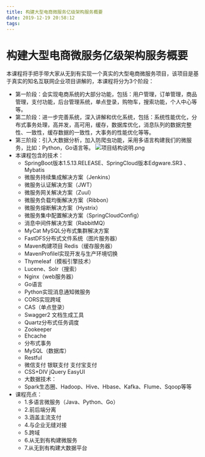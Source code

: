 ```yaml
---
title: 构建大型电商微服务亿级架构服务概要
date: 2019-12-19 20:58:12
tags:
---
```

# 构建大型电商微服务亿级架构服务概要
本课程将手把手带大家从无到有实现一个真实的大型电商微服务项目，该项目是基于真实的知名互联网企业项目讲解的，本课程将分为3个阶段：

* 第一阶段：会实现电商系统的大部分功能，包括：用户管理，订单管理，商品管理，支付功能，后台管理系统，单点登录，购物车，搜索功能，个人中心等等。
* 第二阶段：进一步完善系统，深入讲解和优化系统，包括：系统性能优化，分布式事务处理，高并发，高可用，缓存，数据库优化，消息队列的数据完整性、一致性，缓存数据的一致性，大事务的性能优化等等。
* 第三阶段：引入大数据分析，加入防爬虫功能，采用多语言构建我们的微服务，比如：Python，Go语言等。
  ![项目结构说明.png](http://image.lichongbing.com/static/db3945b7309655a626f529cfa1691a55.png)
* 本课程包含的技术：
    + SpringBoot版本1.5.13.RELEASE、SpringCloud版本Edgware.SR3 、Mybatis
    + 微服务持续集成解决方案（Jenkins）
    + 微服务认证解决方案（JWT）
    + 微服务网关解决方案（Zuul）
    + 微服务负载均衡解决方案（Ribbon）
    + 微服务熔断解决方案（Hystrix）
    + 微服务集中配置解决方案（SpringCloudConfig）
    + 消息中间件解决方案（RabbitMQ）
    + MyCat MySQL分布式集群解决方案
    + FastDFS分布式文件系统（图片服务器）
    + Maven构建项目 Redis（缓存服务器）
    + MavenProfilel实现开发与生产环境切换
    + Thymeleaf（模板引擎技术）
    + Lucene、Solr（搜索）
    + Nginx（web服务器）
    + Go语言
    + Python实现消息通知微服务
    + CORS实现跨域
    + CAS（单点登录）
    + Swagger2 文档生成工具
    + Quartz分布式任务调度
    + Zookeeper
    + Ehcache
    + 分布式事务
    + MySQL（数据库）
    + Restful
    + 微信支付 银联支付 支付宝支付
    + CSS+DIV jQuery EasyUI
    + 大数据技术：
    + Spark生态圈、Hadoop、Hive、Hbase、Kafka、Flume、Sqoop等等
* 课程亮点：
    + 1.多语言微服务（Java、Python、Go）
    + 2.前后端分离
    + 3.涵盖主流支付
    + 4.与企业无缝对接
    + 5.跨域
    + 6.从无到有构建微服务
    + 7.从无到有构建大数据平台
